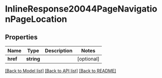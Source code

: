 # InlineResponse20044PageNavigationPageLocation

## Properties
Name | Type | Description | Notes
------------ | ------------- | ------------- | -------------
**href** | **string** |  | [optional] 

[[Back to Model list]](../../README.md#documentation-for-models) [[Back to API list]](../../README.md#documentation-for-api-endpoints) [[Back to README]](../../README.md)

